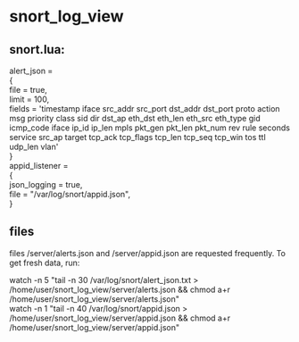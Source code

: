 # snort_log_view
## snort.lua:
  
alert_json =  
{        
    file = true,    
        limit = 100,  
        fields = 'timestamp iface src_addr src_port dst_addr dst_port proto action msg priority class sid dir dst_ap eth_dst eth_len eth_src eth_type gid icmp_code iface ip_id ip_len mpls pkt_gen pkt_len pkt_num rev rule seconds service src_ap target tcp_ack tcp_flags tcp_len tcp_seq tcp_win tos ttl udp_len vlan'  
}  
appid_listener =  
{  
        json_logging = true,  
        file = "/var/log/snort/appid.json",  
}  
## files  
files /server/alerts.json and /server/appid.json are requested frequently. To get fresh data, run:
  
watch -n 5 "tail -n 30 /var/log/snort/alert_json.txt > /home/user/snort_log_view/server/alerts.json && chmod a+r /home/user/snort_log_view/server/alerts.json"  
watch -n 1 "tail -n 40 /var/log/snort/appid.json > /home/user/snort_log_view/server/appid.json && chmod a+r /home/user/snort_log_view/server/appid.json"
